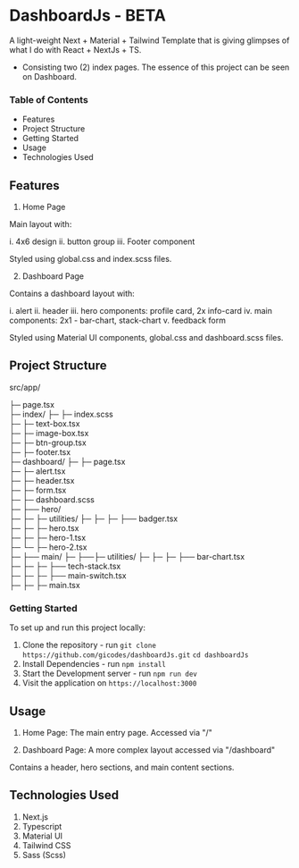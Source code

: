 # DashboardJs - BETA

A light-weight Next + Material + Tailwind Template that is giving glimpses of what I do with React + NextJs + TS.
- Consisting two (2) index pages. The essence of this project can be seen on Dashboard.


### Table of Contents

- Features
- Project Structure
- Getting Started
- Usage
- Technologies Used


## Features

1. Home Page

  Main layout with:

  i. 4x6 design
  ii. button group
  iii. Footer component

  Styled using global.css and index.scss files.

2. Dashboard Page

  Contains a dashboard layout with:

  i. alert
  ii. header 
  iii. hero components: profile card, 2x info-card
  iv. main components: 2x1 - bar-chart, stack-chart
  v. feedback form

  Styled using Material UI components, global.css and dashboard.scss files.


## Project Structure

src/app/

├─ page.tsx                    
├─ index/
├─ ├─ index.scss               
├─ ├─ text-box.tsx             
├─ ├─ image-box.tsx            
├─ ├─ btn-group.tsx            
├─ ├─ footer.tsx               
├─ dashboard/
├─ ├─ page.tsx                 
├─ ├─ alert.tsx                
├─ ├─ header.tsx               
├─ ├─ form.tsx                 
├─ ├─ dashboard.scss           
├─ ├── hero/                    
├─ ├─ ├─ utilities/
├─ ├─ ├─ ├── badger.tsx      
├─ ├─ ├─ hero.tsx                 
├─ ├─ ├─ hero-1.tsx               
├─ └─ ├─ hero-2.tsx  
├─ ├── main/
├─ ├──├─ utilities/
├─ ├─ ├─ ├── bar-chart.tsx         
├─ ├─ ├─ ├── tech-stack.tsx        
├─ ├─ ├─ ├── main-switch.tsx                                     
├─ ├─ ├─ main.tsx                   


### Getting Started

To set up and run this project locally:

1. Clone the repository - run
  `git clone https://github.com/gicodes/dashboardJs.git`
  `cd dashboardJs`
2. Install Dependencies - run
  `npm install`
3. Start the Development server - run
  `npm run dev`
4. Visit the application on `https://localhost:3000`


## Usage

1. Home Page: The main entry page. Accessed via "/"

2. Dashboard Page: A more complex layout accessed via "/dashboard"

  Contains a header, hero sections, and main content sections.


## Technologies Used
  
  1. Next.js
  2. Typescript
  3. Material UI
  4. Tailwind CSS
  5. Sass (Scss)